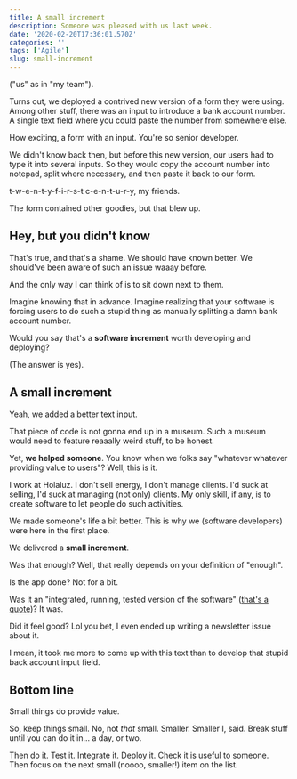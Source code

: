 ```yaml
---
title: A small increment
description: Someone was pleased with us last week.
date: '2020-02-20T17:36:01.570Z'
categories: ''
tags: ['Agile']
slug: small-increment
---
```


("us" as in "my team").

Turns out, we deployed a contrived new version of a form they were using. Among other stuff, there was an input to introduce a bank account number. A single text field where you could paste the number from somewhere else.

How exciting, a form with an input. You're so senior developer.

We didn't know back then, but before this new version, our users had to type it into several inputs. So they would copy the account number into notepad, split where necessary, and then paste it back to our form.

t-w-e-n-t-y-f-i-r-s-t c-e-n-t-u-r-y, my friends.

The form contained other goodies, but that blew up.

## Hey, but you didn't know

That's true, and that's a shame. We should have known better. We should've been aware of such an issue waaay before.

And the only way I can think of is to sit down next to them.

Imagine knowing that in advance. Imagine realizing that your software is forcing users to do such a stupid thing as manually splitting a damn bank account number.

Would you say that's a **software increment** worth developing and deploying?

(The answer is yes).

## A small increment

Yeah, we added a better text input.

That piece of code is not gonna end up in a museum. Such a museum would need to feature reaaally weird stuff, to be honest.

Yet, **we helped someone**. You know when we folks say "whatever whatever providing value to users"? Well, this is it.

I work at Holaluz. I don't sell energy, I don't manage clients. I'd suck at selling, I'd suck at managing (not only) clients. My only skill, if any, is to create software to let people do such activities.

We made someone's life a bit better. This is why we (software developers) were here in the first place.

We delivered a **small increment**.

Was that enough? Well, that really depends on your definition of "enough".

Is the app done? Not for a bit.

Was it an "integrated, running, tested version of the software" ([that's a quote](https://ronjeffries.com/articles/017-08ff/new-framework-increment))? It was.

Did it feel good? Lol you bet, I even ended up writing a newsletter issue about it.

I mean, it took me more to come up with this text than to develop that stupid back account input field.

## Bottom line

Small things do provide value.

So, keep things small. No, not *that* small. Smaller. Smaller I, said. Break stuff until you can do it in... a day, or two.

Then do it. Test it. Integrate it. Deploy it. Check it is useful to someone. Then focus on the next small (noooo, smaller!) item on the list.


